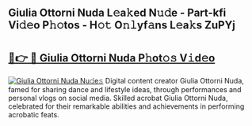 ## Giulia Ottorni Nuda L𝚎a𝚔ed N𝚞𝚍e - Part-kfi Vi𝚍𝚎o P𝚑𝚘tos - H𝚘𝚝 O𝚗𝚕yf𝚊ns L𝚎a𝚔s ZuPYj

# <h2><a href="http://kfd8g6t.oniu.top/?m=Giulia+Ottorni+Nuda">🔗👉 🔴 Giulia Ottorni Nuda P𝚑ot𝚘𝚜 V𝚒d𝚎o</a></h2>

[![Giulia Ottorni Nuda Nu𝚍e𝚜](https://i.imgur.com/0qMVB7G.gif)](http://kfd8g6t.oniu.top/?m=Giulia+Ottorni+Nuda)
Digital content creator Giulia Ottorni Nuda, famed for sharing dance and lifestyle ideas, through performances and personal vlogs on social media. Skilled acrobat Giulia Ottorni Nuda, celebrated for their remarkable abilities and achievements in performing acrobatic feats.  
